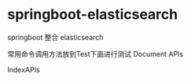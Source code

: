 # springboot-elasticsearch
springboot 整合 elasticsearch

常用命令调用方法放到Test下面进行测试
Document APIs

IndexAPIs
